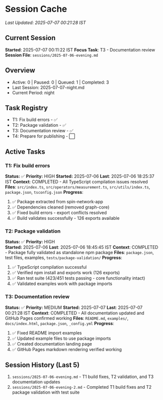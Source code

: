 # Session Cache
*Last Updated: 2025-07-07 00:21:28 IST*

## Current Session
**Started**: 2025-07-07 00:11:22 IST
**Focus Task**: T3 - Documentation review
**Session File**: `sessions/2025-07-06-evening.md`

## Overview
- Active: 0 | Paused: 0 | Queued: 1 | Completed: 3
- Last Session: 2025-07-07-night.md
- Current Period: night

## Task Registry
- T1: Fix build errors - ✅
- T2: Package validation - ✅
- T3: Documentation review - ✅
- T4: Prepare for publishing - ⬜

## Active Tasks

### T1: Fix build errors
**Status:** ✅ **Priority:** HIGH
**Started:** 2025-07-06 **Last**: 2025-07-06 18:25:37 IST
**Context**: COMPLETED - All TypeScript compilation issues resolved
**Files**: `src/index.ts`, `src/operators/measurement.ts`, `src/utils/index.ts`, `package.json`, `tsconfig.json`
**Progress**:
1. ✅ Package extracted from spin-network-app
2. ✅ Dependencies cleaned (removed graph-core)
3. ✅ Fixed build errors - export conflicts resolved
4. ✅ Build validates successfully - 126 exports available

### T2: Package validation
**Status:** ✅ **Priority:** HIGH  
**Started:** 2025-07-06 **Last**: 2025-07-06 18:45:45 IST
**Context**: COMPLETED - Package fully validated as standalone npm package
**Files**: `package.json`, test files, examples, `tests/package-validation/`
**Progress**:
1. ✅ TypeScript compilation successful
2. ✅ Verified npm install and exports work (126 exports)
3. ✅ Ran test suite (423/451 tests passing - core functionality intact)
4. ✅ Validated examples work with package imports

### T3: Documentation review
**Status:** ✅ **Priority:** MEDIUM
**Started:** 2025-07-07 **Last**: 2025-07-07 00:21:28 IST
**Context**: COMPLETED - All documentation updated and GitHub Pages confirmed working
**Files**: `README.md`, `examples/`, `docs/index.html`, `package.json`, `_config.yml`
**Progress**:
1. ✅ Fixed README import examples
2. ✅ Updated example files to use package imports
3. ✅ Created documentation landing page
4. ✅ GitHub Pages markdown rendering verified working

## Session History (Last 5)
1. `sessions/2025-07-06-evening.md` - T1 build fixes, T2 validation, and T3 documentation updates
2. `sessions/2025-07-06-evening-2.md` - Completed T1 build fixes and T2 package validation with test suite
